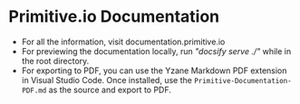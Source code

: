 # Primitive.io Documentation

- For all the information, visit documentation.primitive.io
- For previewing the documentation locally, run *"docsify serve ./"* while in the root directory.
- For exporting to PDF, you can use the Yzane Markdown PDF extension in Visual Studio Code. Once installed, use the `Primitive-Documentation-PDF.md` as the source and export to PDF.
